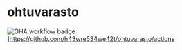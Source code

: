 # ohtuvarasto
![GHA workflow badge](https://github.com/h43wre534we42t/ohtuvarasto/workflows/CI/badge.svg)]https://github.com/h43wre534we42t/ohtuvarasto/actions
